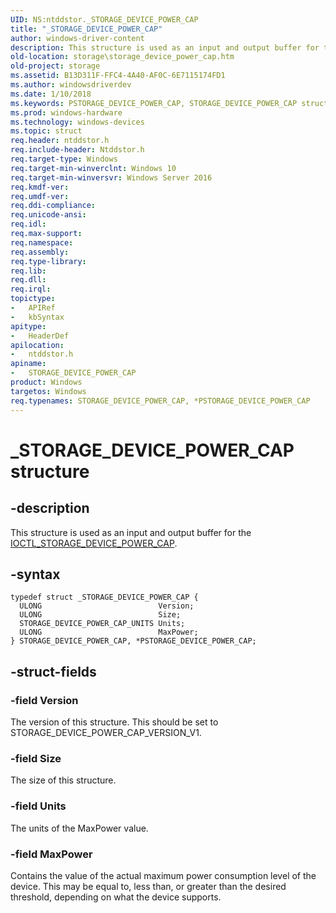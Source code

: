 ```yaml
---
UID: NS:ntddstor._STORAGE_DEVICE_POWER_CAP
title: "_STORAGE_DEVICE_POWER_CAP"
author: windows-driver-content
description: This structure is used as an input and output buffer for the IOCTL_STORAGE_DEVICE_POWER_CAP.
old-location: storage\storage_device_power_cap.htm
old-project: storage
ms.assetid: B13D311F-FFC4-4A40-AF0C-6E7115174FD1
ms.author: windowsdriverdev
ms.date: 1/10/2018
ms.keywords: PSTORAGE_DEVICE_POWER_CAP, STORAGE_DEVICE_POWER_CAP structure [Storage Devices], storage.storage_device_power_cap, PSTORAGE_DEVICE_POWER_CAP structure pointer [Storage Devices], ntddstor/PSTORAGE_DEVICE_POWER_CAP, *PSTORAGE_DEVICE_POWER_CAP, STORAGE_DEVICE_POWER_CAP, _STORAGE_DEVICE_POWER_CAP, ntddstor/STORAGE_DEVICE_POWER_CAP
ms.prod: windows-hardware
ms.technology: windows-devices
ms.topic: struct
req.header: ntddstor.h
req.include-header: Ntddstor.h
req.target-type: Windows
req.target-min-winverclnt: Windows 10
req.target-min-winversvr: Windows Server 2016
req.kmdf-ver: 
req.umdf-ver: 
req.ddi-compliance: 
req.unicode-ansi: 
req.idl: 
req.max-support: 
req.namespace: 
req.assembly: 
req.type-library: 
req.lib: 
req.dll: 
req.irql: 
topictype:
-	APIRef
-	kbSyntax
apitype:
-	HeaderDef
apilocation:
-	ntddstor.h
apiname:
-	STORAGE_DEVICE_POWER_CAP
product: Windows
targetos: Windows
req.typenames: STORAGE_DEVICE_POWER_CAP, *PSTORAGE_DEVICE_POWER_CAP
---
```


# _STORAGE_DEVICE_POWER_CAP structure


## -description


This structure is used as an input and output buffer for the <a href="..\ntddstor\ni-ntddstor-ioctl_storage_device_power_cap.md">IOCTL_STORAGE_DEVICE_POWER_CAP</a>.


## -syntax


````
typedef struct _STORAGE_DEVICE_POWER_CAP {
  ULONG                          Version;
  ULONG                          Size;
  STORAGE_DEVICE_POWER_CAP_UNITS Units;
  ULONG                          MaxPower;
} STORAGE_DEVICE_POWER_CAP, *PSTORAGE_DEVICE_POWER_CAP;
````


## -struct-fields




### -field Version

The version of this structure. This should be set to STORAGE_DEVICE_POWER_CAP_VERSION_V1.


### -field Size

The size of this structure.


### -field Units

The units of the MaxPower value.


### -field MaxPower

Contains the value of the actual maximum power consumption level of the device. This may be equal to, less than, or greater than the desired threshold, depending on what the device supports.

